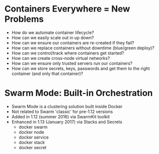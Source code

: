 # Containers Everywhere = New Problems

- How do we automate container lifecycle?
- How can we easily scale out in up down?
- How can we ensure our containers are re-created if they fail?
- How can we replace containers without downtime (blue/green deploy)?
- How can we control/track where containers get started?
- How can we create cross-node virtual networks?
- How can we ensure only trusted servers run our containers?
- How can we store secrets, keys, passwords and get them to the right container (and only that container)?

# Swarm Mode: Built-in Orchestration

- Swarm Mode is a clustering solution built inside Docker
- Not related to Swarm 'classic' for pre-1.12 versions
- Added in 1.12 (summer 2016) via SwarmKit toolkit
- Enhanced in 1.13 (January 2017) via Stacks and Secrets
    - docker swarm
    - docker node
    - docker service
    - docker stack
    - docker secret 